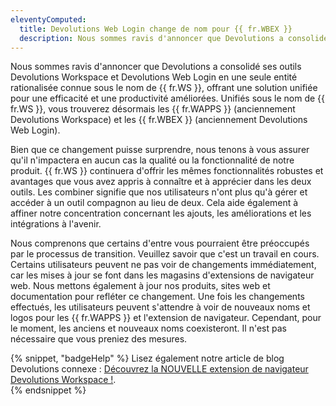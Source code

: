 ```yaml
---
eleventyComputed:
  title: Devolutions Web Login change de nom pour {{ fr.WBEX }}
  description: Nous sommes ravis d'annoncer que Devolutions a consolidé ses outils Devolutions Workspace et Devolutions Web Login en une seule entité rationalisée connue sous le nom de {{ fr.WS }}, offrant une solution unifiée pour une efficacité et une productivité améliorées.
---
```

Nous sommes ravis d'annoncer que Devolutions a consolidé ses outils Devolutions Workspace et Devolutions Web Login en une seule entité rationalisée connue sous le nom de {{ fr.WS }}, offrant une solution unifiée pour une efficacité et une productivité améliorées. Unifiés sous le nom de {{ fr.WS }}, vous trouverez désormais les {{ fr.WAPPS }} (anciennement Devolutions Workspace) et les {{ fr.WBEX }} (anciennement Devolutions Web Login).

Bien que ce changement puisse surprendre, nous tenons à vous assurer qu'il n'impactera en aucun cas la qualité ou la fonctionnalité de notre produit. {{ fr.WS }} continuera d'offrir les mêmes fonctionnalités robustes et avantages que vous avez appris à connaître et à apprécier dans les deux outils. Les combiner signifie que nos utilisateurs n'ont plus qu'à gérer et accéder à un outil compagnon au lieu de deux. Cela aide également à affiner notre concentration concernant les ajouts, les améliorations et les intégrations à l'avenir.

Nous comprenons que certains d'entre vous pourraient être préoccupés par le processus de transition. Veuillez savoir que c'est un travail en cours. Certains utilisateurs peuvent ne pas voir de changements immédiatement, car les mises à jour se font dans les magasins d'extensions de navigateur web. Nous mettons également à jour nos produits, sites web et documentation pour refléter ce changement. Une fois les changements effectués, les utilisateurs peuvent s'attendre à voir de nouveaux noms et logos pour les {{ fr.WAPPS }} et l'extension de navigateur. Cependant, pour le moment, les anciens et nouveaux noms coexisteront. Il n'est pas nécessaire que vous preniez des mesures.

{% snippet, "badgeHelp" %}
Lisez également notre article de blog Devolutions connexe : [Découvrez la NOUVELLE extension de navigateur Devolutions Workspace !](https://blog.devolutions.net/2023/11/meet-the-new-devolutions-workspace-browser-extension/).  
{% endsnippet %}
